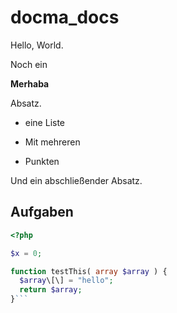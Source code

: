 # docma_docs

Hello, World.

Noch ein 

**Merhaba**

Absatz.

* eine Liste

* Mit mehreren

* Punkten

Und ein abschließender Absatz.

## Aufgaben

```php
<?php

$x = 0;

function testThis( array $array ) {
  $array\[\] = "hello";
  return $array;
}```